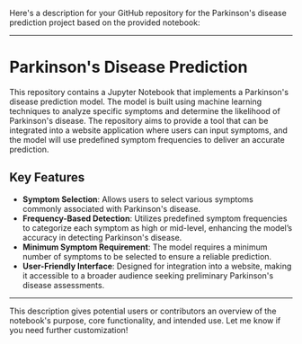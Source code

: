 Here's a description for your GitHub repository for the Parkinson's disease prediction project based on the provided notebook:

---

# Parkinson's Disease Prediction

This repository contains a Jupyter Notebook that implements a Parkinson's disease prediction model. The model is built using machine learning techniques to analyze specific symptoms and determine the likelihood of Parkinson's disease. The repository aims to provide a tool that can be integrated into a website application where users can input symptoms, and the model will use predefined symptom frequencies to deliver an accurate prediction.

## Key Features

- **Symptom Selection**: Allows users to select various symptoms commonly associated with Parkinson's disease.
- **Frequency-Based Detection**: Utilizes predefined symptom frequencies to categorize each symptom as high or mid-level, enhancing the model’s accuracy in detecting Parkinson's disease.
- **Minimum Symptom Requirement**: The model requires a minimum number of symptoms to be selected to ensure a reliable prediction.
- **User-Friendly Interface**: Designed for integration into a website, making it accessible to a broader audience seeking preliminary Parkinson's disease assessments.

---

This description gives potential users or contributors an overview of the notebook's purpose, core functionality, and intended use. Let me know if you need further customization!
